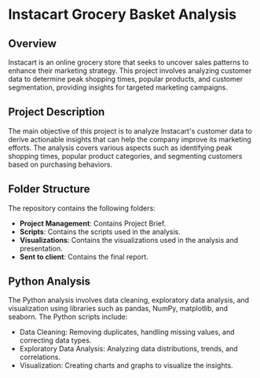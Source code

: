 # Instacart Grocery Basket Analysis

## Overview
Instacart is an online grocery store that seeks to uncover sales patterns to enhance their marketing strategy. This project involves analyzing customer data to determine peak shopping times, popular products, and customer segmentation, providing insights for targeted marketing campaigns.

## Project Description
The main objective of this project is to analyze Instacart's customer data to derive actionable insights that can help the company improve its marketing efforts. The analysis covers various aspects such as identifying peak shopping times, popular product categories, and segmenting customers based on purchasing behaviors.

## Folder Structure
The repository contains the following folders:
- **Project Management**: Contains Project Brief.
- **Scripts**: Contains the scripts used in the analysis.
- **Visualizations**: Contains the visualizations used in the analysis and presentation.
- **Sent to client**: Contains the final report.

## Python Analysis
The Python analysis involves data cleaning, exploratory data analysis, and visualization using libraries such as pandas, NumPy, matplotlib, and seaborn. The Python scripts include:
- Data Cleaning: Removing duplicates, handling missing values, and correcting data types.
- Exploratory Data Analysis: Analyzing data distributions, trends, and correlations.
- Visualization: Creating charts and graphs to visualize the insights.
